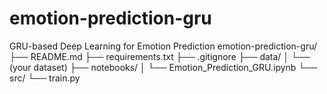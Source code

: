 # emotion-prediction-gru
GRU-based Deep Learning for Emotion Prediction
emotion-prediction-gru/
├── README.md
├── requirements.txt
├── .gitignore
├── data/
│ └── (your dataset)
├── notebooks/
│ └── Emotion_Prediction_GRU.ipynb
└── src/
└── train.py
